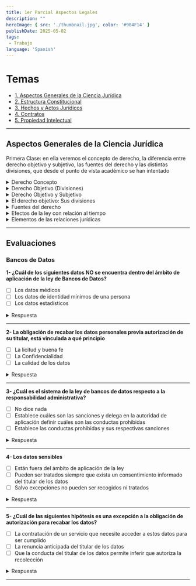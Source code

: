 ```yaml
---
title: 1er Parcial Aspectos Legales
description: ""
heroImage: { src: './thumbnail.jpg', color: '#904F14' }
publishDate: 2025-05-02
tags: 
 - Trabajo
language: 'Spanish'
---
```



# Temas

- [1. Aspectos Generales de la Ciencia Jurídica]()
- [2. Estructura Constitucional]()
- [3. Hechos y Actos Jurídicos]()
- [4. Contratos]()
- [5. Propiedad Intelectual]()

---

## Aspectos Generales de la Ciencia Jurídica

Primera Clase: en ella veremos el concepto de derecho, la diferencia entre derecho objetivo y subjetivo, las fuentes del derecho y las distintas divisiones, que desde el punto de vista académico se han intentado 


<details><summary>Derecho Concepto</summary>


- Conjunto Organizado de Normas
- Emanadas de un poder estatal competente
- Percibidas por la población como obligatorias

El derecho es un concepto complejo y discutido, con distintas definiciones según la filosofía adoptada. Puede verse como un conjunto de normas justas, como un sistema de sanciones, o como una construcción social. Estas definiciones muchas veces reflejan posturas morales o filosóficas y no siempre ayudan a entender un sistema jurídico concreto.

Para evitar confusiones, se puede definir al **ordenamiento jurídico** como:
**“El conjunto organizado de normas, creadas por un poder estatal competente, y percibidas como obligatorias por la sociedad.”**

Esta definición incluye tres aspectos clave:

1. **Organización:** Las normas tienen jerarquías que permiten resolver conflictos legales.
2. **Origen estatal:** Las normas provienen del Estado o son reconocidas por él.
3. **Obligatoriedad y sanción:** El Estado impone las normas y castiga su incumplimiento, evitando la justicia por mano propia.

En resumen, el derecho regula la conducta social mediante normas impuestas y garantizadas por el Estado.


</details>

<details><summary>Derecho Objetivo (Divisiones) </summary>

Derecho de Fondo y Forma
Derecho Publico y Privado

- Derecho Publico:
    - Derecho Penal
    - Derecho Administrativo
    - Derecho Constitucional
- Derecho Privado
    - Derecho Civil
    - Derecho Comercial
    - Derecho Laboral

</details>

<details><summary>Derecho Objetivo y Subjetivo </summary>

La palabra **derecho** tiene dos sentidos:

* **Derecho objetivo**: es el conjunto de normas generales y vigentes en un país.
* **Derecho subjetivo**: es la facultad individual de exigir algo a otro conforme a esas normas.

Ambos están relacionados: el derecho subjetivo surge del objetivo y lo aplica a situaciones concretas.

Respecto a su naturaleza, las teorías clásicas dicen que el derecho subjetivo es una expresión de la voluntad reconocida legalmente. Sin embargo, esta visión fue criticada por permitir abusos. Von Ihering propuso que es un “interés jurídicamente protegido”, dando origen a la doctrina del **abuso del derecho**.

Desde una postura distinta, Kelsen negó la existencia de derechos subjetivos como tales: para él, solo existen obligaciones impuestas por la norma.

A pesar del debate teórico, el derecho subjetivo cumple funciones prácticas clave, especialmente en el derecho procesal, al definir quién puede reclamar un derecho (legitimación activa).

</details>

<details><summary>El derecho objetivo: Sus divisiones</summary>

Aunque el orden jurídico es un solo sistema, para su estudio se lo divide en ramas, estas divisiones son arbitrarias y muchas veces se combinan en la práctica. Las principales clasificaciones son:

**A. Derecho de fondo y de forma:**

* **Derecho de fondo o sustancial:** define derechos y relaciones entre personas.
* **Derecho de forma o procesal:** regula cómo se resuelven disputas ante una autoridad.
* En Argentina, la Nación legisla el fondo, y las provincias la forma.

**B. Derecho público y privado:**

**Derecho Público:**

Regula las funciones del Estado como poder público. No se basa en relaciones de igualdad. Incluye:

* **Derecho Constitucional:** analiza la estructura del poder estatal y la interpretación de la Constitución.
* **Derecho Penal:** establece delitos y sanciones.
* **Derecho Internacional Público:** rige las relaciones entre Estados.
* **Derecho Administrativo:** regula el funcionamiento de la administración pública.

**Derecho Privado:**

Regula relaciones entre particulares en igualdad. Protege principalmente intereses económicos. Pero hoy día incorpora elementos públicos para evitar abusos (por ejemplo, proteger al consumidor o al trabajador). Incluye:

* **Derecho Civil:** regula relaciones entre personas como la familia, propiedad, contratos y derechos personalísimos. Es la rama más antigua.
* **Derecho Comercial:** regula empresas y actos de comercio.
* **Derecho Laboral:** regula el trabajo. Aunque nació del derecho civil, tiene fuerte intervención estatal, por lo que se considera una rama **mixta** entre lo público y lo privado.


</details>

<details><summary>Fuentes del derecho</summary>

El término “fuentes del derecho” puede tener varios sentidos:

* **Filosófico:** ideas o valores que inspiran la ley (ej. Dios como fuente de justicia).
* **Histórico:** antecedentes políticos o sociales que influyen en la creación de normas (ej. pactos preexistentes).
* **Jurídico (principal):** mecanismos que originan normas con derechos y obligaciones.

#### **🏛️ 2. La Ley**

Es la **fuente principal** del derecho en sistemas romanistas (como el argentino).

* **Formalmente:** norma emanada del Congreso según la Constitución.
* **Materialmente:** norma emitida por cualquier autoridad competente (leyes, decretos, resoluciones, edictos, etc.).

Se pueden clasificar:

* **Por contenido:** **Autónomas** (completas, se entienden por sí solas.) y **No autónomas** (dependen de otras normas. Ej.: definiciones, normas explicativas, modificativas.)

* **Por estructura:** **Rígidas** (de aplicación directa y clara (ej. mayoría de edad).). **Flexibles:** (abiertas a interpretación judicial (ej. “buen padre de familia”).)

* **Por relación con la voluntad de las partes:** **Imperativas:** (obligatorias, no se pueden modificar por acuerdo privado.) **Supletorias:** (se aplican si las partes no acuerdan lo contrario.)

#### **🌀 3. La Costumbre**

Es una práctica repetida (elemento material) que se considera obligatoria (elemento subjetivo).
No es cualquier hábito social, sino una conducta aceptada como norma jurídica.

* Antes era la fuente principal del derecho.
* Luego se subordinó a la ley escrita.
* Desde 1968, en Argentina, tiene valor legal **cuando la ley guarda silencio**, pero no puede oponerse a ella.

#### **⚖️ 4. La Jurisprudencia**

Son los fallos judiciales que sirven de guía para resolver casos similares. Un solo fallo puede formar jurisprudencia (Leading Case).

* Aunque aplica solo a las partes del caso, influye en la interpretación general de la ley.
* Según el realismo jurídico, **“la ley es lo que el juez dice que es.”**
* Los jueces **crean derecho** cuando interpretan la ley en función de los cambios sociales o resuelven situaciones no previstas (lagunas legales).
* Así, la jurisprudencia orienta a otros operadores del derecho.

</details>

<details><summary>Efectos de la ley con relación al tiempo</summary>

1. **¿Cuándo empieza a aplicarse una ley?**
   Una ley comienza a ser obligatoria después de ser publicada en el Boletín Oficial.
   Si no se indica otra fecha, entra en vigencia 8 días después de su publicación.
   Aunque no todos leen el Boletín Oficial, legalmente se supone que todos conocen la ley desde su publicación (esto se llama "ficción jurídica").

2. **¿Puede una ley aplicarse hacia el pasado (retroactivamente)?**
   Por regla general, **no**. Las leyes nuevas se aplican desde su entrada en vigencia hacia adelante.
   Una ley es **retroactiva** si afecta situaciones pasadas, como cambiar condiciones de un contrato ya firmado.
   Desde 1968, se acepta que las leyes **pueden ser retroactivas**, pero con límites:

   * No pueden afectar derechos protegidos por la Constitución.
   * No se aplican retroactivamente a contratos en curso si la norma nueva es supletoria (es decir, si las partes podían modificarla por acuerdo).
   * Si la norma es imperativa (obligatoria), sí puede aplicarse a relaciones ya existentes.

3. **¿Qué pasa si hay conflicto con derechos constitucionales?**
   Las leyes, incluso las retroactivas, **no pueden violar derechos constitucionales**.
   Sin embargo, estos derechos pueden ser regulados, siempre que no se vacíen de contenido (por ejemplo, en situaciones de emergencia económica).

</details>

<details><summary>Elementos de las relaciones jurídicas</summary>

Toda relación jurídica se compone de tres elementos fundamentales: **sujetos, causa y objeto**.

Los **sujetos** son las personas que participan en la relación. Pueden ser personas físicas o jurídicas (como empresas). Las **partes** son quienes asumen derechos u obligaciones, ya sea directamente o mediante representantes. También se consideran partes a los herederos, salvo si el contrato dependía de cualidades personales del fallecido, si se pactó que terminaba con la muerte, o si el heredero aceptó con beneficio de inventario. Por otro lado, los **terceros** son quienes no participaron del acto y, en general, no se ven afectados por él, salvo excepciones como los derechos reales.

La **causa** es el fin concreto que cada parte busca al celebrar un contrato. No hay que confundirla con los motivos personales. Por ejemplo, en una compraventa, la causa es entregar el bien a cambio del precio. Si la causa es inexistente, ilegal o falsa, el acto puede ser nulo. Aun así, si una causa falsa encubre una válida, el acto puede seguir siendo válido.

El **objeto** es la prestación que se debe cumplir. Debe ser **posible**, **lícito** y **moralmente aceptable**. Si no cumple estos requisitos, el acto puede anularse en su totalidad o en parte, según la importancia del objeto dentro del contrato.

</details>

---

## Evaluaciones

### Bancos de Datos

**1- ¿Cuál de los siguientes datos NO se encuentra dentro del ámbito de aplicación de la ley de Bancos de Datos?**

- [ ] Los datos médicos  
- [ ] Los datos de identidad mínimos de una persona  
- [ ] Los datos estadísticos  

<details><summary>Respuesta</summary>

![A](image.png)

✅ **Los datos estadísticos**

Según lo establecido en la Ley 25.326:

> Los **datos disociados**, como los **estadísticos**, **no permiten identificar al titular**, ya que fueron tratados para hacer imposible su vinculación con una persona determinada. Por ello, **no se consideran datos personales** y **están excluidos del ámbito de aplicación** de la ley.

En cambio:

* Los **datos médicos** son **datos sensibles** y están expresamente regulados por la ley.
* Los **datos de identidad mínimos** (nombre, domicilio, DNI, etc.) son **datos personales de acceso público**, también incluidos en la ley.


</details>

---

**2- La obligación de recabar los datos personales previa autorización de su titular, está vinculada a qué principio**

- [ ] La licitud y buena fe  
- [ ] La Confidencialidad  
- [ ] La calidad de los datos  

<details><summary>Respuesta</summary>

![alt text](image-1.png)

✅ **La licitud y buena fe**

De acuerdo con la Ley 25.326 y el **art. 4.2** establece el:

> **"principio de licitud y lealtad en el tratamiento de datos personales"**, indicando que la recolección **no puede hacerse por medios desleales o sin consentimiento expreso e informado** del titular.

Este principio exige que **el tratamiento de los datos sea legal y transparente**, y que **el consentimiento informado** sea **condición necesaria para la recolección** de datos personales.

Las otras opciones:

* **Confidencialidad** → se refiere a la obligación de **guardar secreto** sobre los datos recolectados (art. 10).
* **Calidad de los datos** → se refiere a que los datos deben ser **veraces, actualizados y pertinentes** (art. 4.4).

</details>

---

**3- ¿Cuál es el sistema de la ley de bancos de datos respecto a la responsabilidad administrativa?**

- [ ] No dice nada  
- [ ] Establece cuáles son las sanciones y delega en la autoridad de aplicación definir cuáles son las conductas prohibidas  
- [ ] Establece las conductas prohibidas y sus respectivas sanciones  

<details><summary>Respuesta</summary>

![alt text](image-2.png)

❌ ESTA NO **Establece las conductas prohibidas y sus respectivas sanciones**

La Ley 25.326 **no se limita solo a sancionar**, sino que **define claramente las conductas prohibidas** (como la recolección de datos sensibles sin consentimiento, uso indebido, falta de inscripción del banco, cesión sin autorización, etc.) y **establece el régimen sancionatorio correspondiente**.

Además:

* El artículo 32 **modifica el Código Penal**, incorporando el **art. 157 bis**, que **penaliza la revelación indebida de datos** cuando hay obligación de confidencialidad.
* También se detallan **infracciones administrativas** y sus sanciones (multas, clausura, etc.) a través de la **autoridad de aplicación**.

Por lo tanto, **no se delega totalmente** en la autoridad, sino que la ley ya establece un marco normativo claro.

En la autoevaluación estaba mal

✅ **Establece cuáles son las sanciones y delega en la autoridad de aplicación definir cuáles son las conductas prohibidas**


Esto significa que, **aunque la ley establece el régimen sancionatorio**, **las conductas prohibidas no están todas específicamente detalladas en el texto de la ley**, sino que se **delegan parcialmente en la autoridad de aplicación** (la Agencia de Acceso a la Información Pública en Argentina) para su reglamentación o interpretación.

Mi error fue asumir que todas las conductas prohibidas estaban claramente definidas en la ley, cuando en realidad muchas **quedan sujetas a regulación administrativa posterior**.

</details>

---

**4- Los datos sensibles**

- [ ] Están fuera del ámbito de aplicación de la ley  
- [ ] Pueden ser tratados siempre que exista un consentimiento informado del titular de los datos  
- [ ] Salvo excepciones no pueden ser recogidos ni tratados  

<details><summary>Respuesta</summary>

![alt text](image-3.png)

✅ **Salvo excepciones no pueden ser recogidos ni tratados**

La Ley 25.326 establece en el **artículo 7.2** que:

> "**Queda prohibida la formación de archivos, registros o bancos de datos que almacenen información que revele directa o indirectamente datos sensibles**, salvo en los casos expresamente autorizados por la ley."

**Los datos sensibles** (como salud, vida sexual, origen étnico, religión, opiniones políticas, etc.) solo pueden ser tratados en **casos excepcionales**, como:

* Fines estadísticos y disociados
* Instituciones como iglesias o sindicatos, respecto de sus miembros
* Profesionales de la salud, en el marco de su actividad
* Razones de interés público debidamente justificadas

Por tanto, **su tratamiento está prohibido de forma general** y solo se permite en **supuestos muy específicos**.

</details>

---

**5- ¿Cuál de las siguientes hipótesis es una excepción a la obligación de autorización para recabar los datos?**

- [ ] La contratación de un servicio que necesite acceder a estos datos para ser cumplido  
- [ ] La renuncia anticipada del titular de los datos  
- [ ] Que la conducta del titular de los datos permite inferir que autoriza la recolección  

<details><summary>Respuesta</summary>

![alt text](image-4.png)

✅ **La contratación de un servicio que necesite acceder a estos datos para ser cumplido**

Según la **Ley 25.326, artículo 5**, existen excepciones a la obligación de contar con consentimiento previo para la recolección de datos. Una de ellas es:

> **“Cuando los datos se recaben en el ejercicio de funciones propias de los poderes del Estado o en virtud de una obligación legal o contractual del titular de los datos.”**

Esto incluye los **casos contractuales**, como cuando alguien **contrata un servicio** y es **necesario acceder a ciertos datos personales** para cumplir con ese contrato (por ejemplo, nombre, dirección para entrega, etc.).

Las otras opciones son incorrectas porque:

* **La renuncia anticipada del titular** no está prevista por la ley y **no suprime sus derechos**.
* **Inferir consentimiento por conducta** está **prohibido**: el consentimiento debe ser **libre, expreso y por escrito**.

</details>

---

